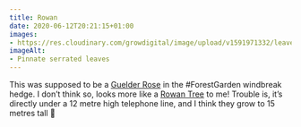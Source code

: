```yaml
---
title: Rowan
date: 2020-06-12T20:21:15+01:00
images:
- https://res.cloudinary.com/growdigital/image/upload/v1591971332/leaves-923255.jpg
imageAlt:
- Pinnate serrated leaves
---
```


This was supposed to be a [Guelder Rose](https://pfaf.org/user/Plant.aspx?LatinName=Viburnum+opulus) in the #ForestGarden windbreak hedge. I don’t think so, looks more like a [Rowan Tree](https://pfaf.org/user/Plant.aspx?LatinName=Sorbus+aucuparia) to me! Trouble is, it’s directly under a 12 metre high telephone line, and I think they grow to 15 metres tall 🤔
